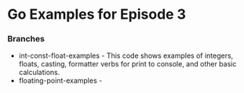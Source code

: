 # Go Examples for Episode 3

### Branches

* int-const-float-examples - This code shows examples of integers, floats, casting, formatter verbs for print to console, and other basic calculations.
* floating-point-examples -  